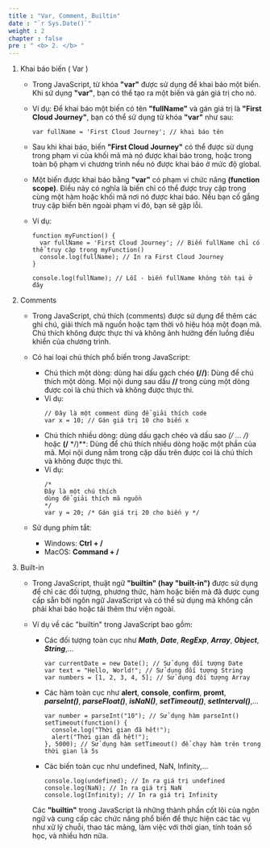 ```yaml
---
title : "Var, Comment, Builtin"
date : "`r Sys.Date()`"
weight : 2
chapter : false
pre : " <b> 2. </b> "
---
```

1. Khai báo biến ( Var ) 

    - Trong JavaScript, từ khóa **"var"** được sử dụng để khai báo một biến. Khi sử dụng **"var"**, bạn có thể tạo ra một biến và gán giá trị cho nó.

    - Ví dụ: Để khai báo một biến có tên **"fullName"** và gán giá trị là **"First Cloud Journey"**, bạn có thể sử dụng từ khóa **"var"** như sau:

        ```
        var fullName = 'First Cloud Journey'; // khai báo tên

        ```
    - Sau khi khai báo, biến **"First Cloud Journey"** có thể được sử dụng trong phạm vi của khối mã mà nó được khai báo trong, hoặc trong toàn bộ phạm vi chương trình nếu nó được khai báo ở mức độ global.

    - Một biến được khai báo bằng **"var"** có phạm vi chức năng **(function scope)**. Điều này có nghĩa là biến chỉ có thể được truy cập trong cùng một hàm hoặc khối mã nơi nó được khai báo. Nếu bạn cố gắng truy cập biến bên ngoài phạm vi đó, bạn sẽ gặp lỗi.

    - Ví dụ: 

        ```
        function myFunction() {
          var fullName = 'First Cloud Journey'; // Biến fullName chỉ có thể truy cập trong myFunction()
          console.log(fullName); // In ra First Cloud Journey
        }

        console.log(fullName); // Lỗi - biến fullName không tồn tại ở đây
        ```

2. Comments

    - Trong JavaScript, chú thích (comments) được sử dụng để thêm các ghi chú, giải thích mã nguồn hoặc tạm thời vô hiệu hóa một đoạn mã. Chú thích không được thực thi và không ảnh hưởng đến luồng điều khiển của chương trình.

    - Có hai loại chú thích phổ biến trong JavaScript:

        - Chú thích một dòng:  dùng hai dấu gạch chéo **(//)**: Dùng để chú thích một dòng. Mọi nội dung sau dấu **//** trong cùng một dòng được coi là chú thích và không được thực thi.
        - Ví dụ:
          ```
          // Đây là một comment dùng để giải thích code
          var x = 10; // Gán giá trị 10 cho biến x
          ```
        - Chú thích nhiều dòng:  dùng dấu gạch chéo và dấu sao **(/* ... */)** hoặc **(/** */)**: Dùng để chú thích nhiều dòng hoặc một phần của mã. Mọi nội dung nằm trong cặp dấu trên được coi là chú thích và không được thực thi.
        - Ví dụ:  
            ```
            /*
            Đây là một chú thích
            dùng để giải thích mã nguồn
            */
            var y = 20; /* Gán giá trị 20 cho biến y */
            ```
    - Sử dụng phím tắt:
        - Windows: **Ctrl + /**
        - MacOS: **Command + /**
3. Built-in
    - Trong JavaScript, thuật ngữ **"builtin" (hay "built-in")** được sử dụng để chỉ các đối tượng, phương thức, hàm hoặc biến mà đã được cung cấp sẵn bởi ngôn ngữ JavaScript và có thể sử dụng mà không cần phải khai báo hoặc tải thêm thư viện ngoài.

    - Ví dụ về các "builtin" trong JavaScript bao gồm:
      - Các đối tượng toàn cục như ***Math***, ***Date***, ***RegExp***, ***Array***, ***Object***, ***String***,...
        ```
        var currentDate = new Date(); // Sử dụng đối tượng Date
        var text = "Hello, World!"; // Sử dụng đối tượng String
        var numbers = [1, 2, 3, 4, 5]; // Sử dụng đối tượng Array       
        ```

      - Các hàm toàn cục như **alert**, **console**, **confirm**, **promt**, ***parseInt()***, ***parseFloat()***, ***isNaN()***, ***setTimeout()***, ***setInterval()***,...
        ```
        var number = parseInt("10"); // Sử dụng hàm parseInt()
        setTimeout(function() {
          console.log("Thời gian đã hết!");
          alert("Thời gian đã hết!");
        }, 5000); // Sử dụng hàm setTimeout() để chạy hàm trên trong thời gian là 5s
        
        ```

      - Các biến toàn cục như undefined, NaN, Infinity,...

        ```
        console.log(undefined); // In ra giá trị undefined
        console.log(NaN); // In ra giá trị NaN
        console.log(Infinity); // In ra giá trị Infinity
        ```

      Các **"builtin"** trong JavaScript là những thành phần cốt lõi của ngôn ngữ và cung cấp các chức năng phổ biến để thực hiện các tác vụ như xử lý chuỗi, thao tác mảng, làm việc với thời gian, tính toán số học, và nhiều hơn nữa.